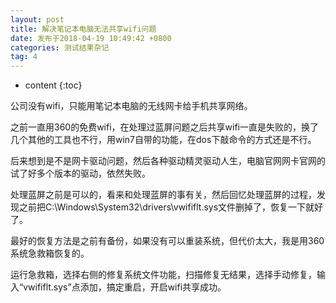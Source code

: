 ```yaml
---
layout: post
title: 解决笔记本电脑无法共享wifi问题
date: 发布于2018-04-19 10:49:42 +0800
categories: 测试结果杂记
tag: 4
---
```


* content
{:toc}

公司没有wifi，只能用笔记本电脑的无线网卡给手机共享网络。

<!-- more -->

之前一直用360的免费wifi，在处理过蓝屏问题之后共享wifi一直是失败的，换了几个其他的工具也不行，用win7自带的功能，在dos下敲命令的方式还是不行。

后来想到是不是网卡驱动问题，然后各种驱动精灵驱动人生，电脑官网网卡官网的试了好多个版本的驱动，依然失败。

处理蓝屏之前是可以的，看来和处理蓝屏的事有关，然后回忆处理蓝屏的过程，发现之前把C:\Windows\System32\drivers\vwififlt.sys文件删掉了，恢复一下就好了。

最好的恢复方法是之前有备份，如果没有可以重装系统，但代价太大，我是用360系统急救箱恢复的。

运行急救箱，选择右侧的修复系统文件功能，扫描修复无结果，选择手动修复，输入“vwififlt.sys”点添加，搞定重启，开启wifi共享成功。

